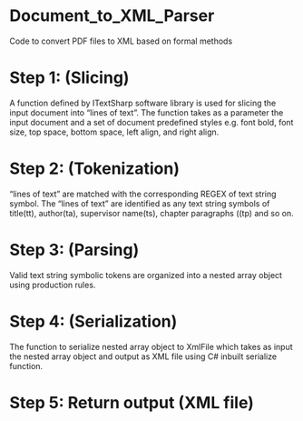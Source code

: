 # Document_to_XML_Parser
Code to convert PDF files to XML based on formal methods

 # Step 1: (Slicing) 
 A function defined by ITextSharp software library is used for slicing
the input document into “lines of text”. The function takes as a parameter the
input document and a set of document predefined styles e.g. font bold, font size,
top space, bottom space, left align, and right align. 

# Step 2: (Tokenization) 
“lines of text” are matched with the corresponding
REGEX of text string symbol. The “lines of text” are identified as any text
string symbols of title(tt), author(ta), supervisor name(ts), chapter paragraphs ((tp)
and so on. 

# Step 3: (Parsing) 
Valid text string symbolic tokens are organized into a nested array object
using production rules.

# Step 4: (Serialization) 
The function to serialize nested array object to XmlFile which
takes as input the nested array object and output as XML file using C# inbuilt serialize function. 

# Step 5: Return output (XML file)
